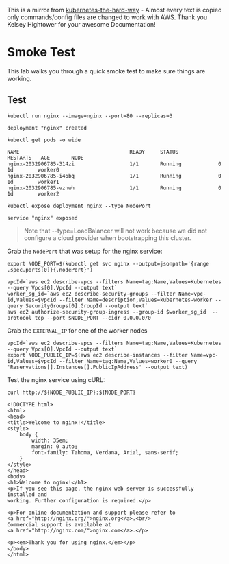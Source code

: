 This is a mirror from [kubernetes-the-hard-way](https://github.com/kelseyhightower/kubernetes-the-hard-way) - Almost every text
is copied only commands/config files are changed to work with AWS. Thank you Kelsey Hightower for your awesome Documentation!

# Smoke Test

This lab walks you through a quick smoke test to make sure things are working.

## Test

```
kubectl run nginx --image=nginx --port=80 --replicas=3
```

```
deployment "nginx" created
```

```
kubectl get pods -o wide
```
```
NAME                                    READY     STATUS             RESTARTS   AGE       NODE
nginx-2032906785-314zi                  1/1       Running            0          1d        worker0
nginx-2032906785-i46bq                  1/1       Running            0          1d        worker1
nginx-2032906785-vznwh                  1/1       Running            0          1d        worker2
```

```
kubectl expose deployment nginx --type NodePort
```

```
service "nginx" exposed
```

> Note that --type=LoadBalancer will not work because we did not configure a cloud provider when bootstrapping this cluster.

Grab the `NodePort` that was setup for the nginx service:

```
export NODE_PORT=$(kubectl get svc nginx --output=jsonpath='{range .spec.ports[0]}{.nodePort}')
```

```
vpcId=`aws ec2 describe-vpcs --filters Name=tag:Name,Values=Kubernetes --query Vpcs[0].VpcId --output text`
worker_sg_id=`aws ec2 describe-security-groups --filter Name=vpc-id,Values=$vpcId --filter Name=description,Values=kubernetes-worker --query SecurityGroups[0].GroupId --output text`
aws ec2 authorize-security-group-ingress --group-id $worker_sg_id  --protocol tcp --port $NODE_PORT --cidr 0.0.0.0/0
```

Grab the `EXTERNAL_IP` for one of the worker nodes

```
vpcId=`aws ec2 describe-vpcs --filters Name=tag:Name,Values=Kubernetes --query Vpcs[0].VpcId --output text`
export NODE_PUBLIC_IP=$(aws ec2 describe-instances --filter Name=vpc-id,Values=$vpcId --filter Name=tag:Name,Values=worker0 --query 'Reservations[].Instances[].PublicIpAddress' --output text)
```

Test the nginx service using cURL:

```
curl http://${NODE_PUBLIC_IP}:${NODE_PORT}
```

```
<!DOCTYPE html>
<html>
<head>
<title>Welcome to nginx!</title>
<style>
    body {
        width: 35em;
        margin: 0 auto;
        font-family: Tahoma, Verdana, Arial, sans-serif;
    }
</style>
</head>
<body>
<h1>Welcome to nginx!</h1>
<p>If you see this page, the nginx web server is successfully installed and
working. Further configuration is required.</p>

<p>For online documentation and support please refer to
<a href="http://nginx.org/">nginx.org</a>.<br/>
Commercial support is available at
<a href="http://nginx.com/">nginx.com</a>.</p>

<p><em>Thank you for using nginx.</em></p>
</body>
</html>
```
